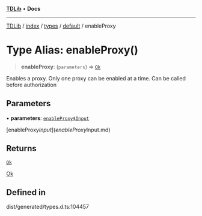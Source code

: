 [**TDLib**](../../../../../../README.md) • **Docs**

***

[TDLib](../../../../../../modules.md) / [index](../../../../../README.md) / [types](../../../README.md) / [default](../README.md) / enableProxy

# Type Alias: enableProxy()

> **enableProxy**: (`parameters`) => [`Ok`](Ok-1.md)

Enables a proxy. Only one proxy can be enabled at a time. Can be called before authorization

## Parameters

• **parameters**: [`enableProxy$Input`](enableProxy$Input.md)

[enableProxy$Input](enableProxy$Input.md)

## Returns

[`Ok`](Ok-1.md)

[Ok](Ok-1.md)

## Defined in

dist/generated/types.d.ts:104457
